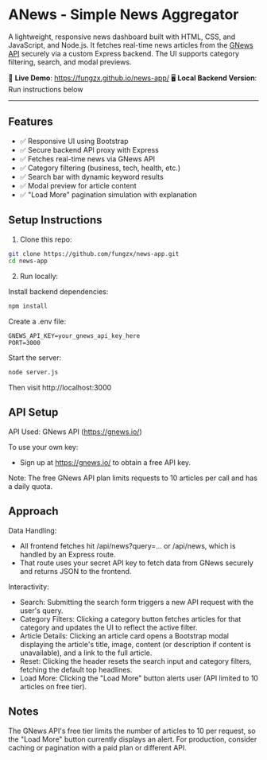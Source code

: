 # ANews - Simple News Aggregator

A lightweight, responsive news dashboard built with HTML, CSS, and JavaScript, and Node.js. It fetches real-time news articles from the [GNews API](https://gnews.io/) securely via a custom Express backend. The UI supports category filtering, search, and modal previews.

🔗 **Live Demo**: https://fungzx.github.io/news-app/
🖥️ **Local Backend Version**: Run instructions below

---

## Features

- ✅ Responsive UI using Bootstrap
- ✅ Secure backend API proxy with Express
- ✅ Fetches real-time news via GNews API
- ✅ Category filtering (business, tech, health, etc.)
- ✅ Search bar with dynamic keyword results
- ✅ Modal preview for article content
- ✅ "Load More" pagination simulation with explanation

## Setup Instructions

1. Clone this repo:

```bash
git clone https://github.com/fungzx/news-app.git
cd news-app
```
2. Run locally:

Install backend dependencies:
```bash
npm install
```

Create a .env file:
```env
GNEWS_API_KEY=your_gnews_api_key_here
PORT=3000
```

Start the server:
```bash
node server.js
```

Then visit http://localhost:3000

## API Setup

API Used: GNews API (https://gnews.io/)

To use your own key:
- Sign up at https://gnews.io/ to obtain a free API key.

Note: The free GNews API plan limits requests to 10 articles per call and has a daily quota.

## Approach

Data Handling:
- All frontend fetches hit /api/news?query=... or /api/news, which is handled by an Express route.
- That route uses your secret API key to fetch data from GNews securely and returns JSON to the frontend.

Interactivity:
- Search: Submitting the search form triggers a new API request with the user's query.
- Category Filters: Clicking a category button fetches articles for that category and updates the UI to reflect the active filter.
- Article Details: Clicking an article card opens a Bootstrap modal displaying the article's title, image, content (or description if content is unavailable), and a link to the full article.
- Reset: Clicking the header resets the search input and category filters, fetching the default top headlines.
- Load More: Clicking the "Load More" button alerts user (API limited to 10 articles on free tier).

## Notes

The GNews API's free tier limits the number of articles to 10 per request, so the "Load More" button currently displays an alert. For production, consider caching or pagination with a paid plan or different API.
